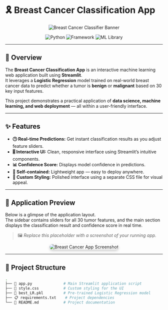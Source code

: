 
# 🎗️ Breast Cancer Classification App

<div align="center">
  <img src="https://placehold.co/800x200/F0F2F6/333333?text=Breast+Cancer+Classifier&font=inter" alt="Breast Cancer Classifier Banner">
</div>

<p align="center">
  <img alt="Python" src="https://img.shields.io/badge/Python-3.8%2B-blue.svg?style=for-the-badge&logo=python">
  <img alt="Framework" src="https://img.shields.io/badge/Streamlit-1.30.0-ff4b4b.svg?style=for-the-badge&logo=streamlit">
  <img alt="ML Library" src="https://img.shields.io/badge/scikit--learn-1.4.2-f7931e.svg?style=for-the-badge&logo=scikit-learn">
</p>

---

## 🧠 Overview
The **Breast Cancer Classification App** is an interactive machine learning web application built using **Streamlit**.  
It leverages a **Logistic Regression** model trained on real-world breast cancer data to predict whether a tumor is **benign** or **malignant** based on 30 key input features.

This project demonstrates a practical application of **data science, machine learning, and web deployment** — all within a user-friendly interface.

---

## ✨ Features

- **🕒 Real-time Predictions:** Get instant classification results as you adjust feature sliders.  
- **🎚️ Interactive UI:** Clean, responsive interface using Streamlit’s intuitive components.  
- **📊 Confidence Score:** Displays model confidence in predictions.  
- **🧩 Self-contained:** Lightweight app — easy to deploy anywhere.  
- **🎨 Custom Styling:** Polished interface using a separate CSS file for visual appeal.

---

## 📸 Application Preview

Below is a glimpse of the application layout.  
The sidebar contains sliders for all 30 tumor features, and the main section displays the classification result and confidence score in real time.

> 🖼️ *Replace this placeholder with a screenshot of your running app.*

<div align="center">
  <img src="https://placehold.co/800x500/ffffff/333333?text=App+Screenshot+Here&font=inter" alt="Breast Cancer App Screenshot" style="border-radius: 10px; box-shadow: 0 4px 8px rgba(0,0,0,0.2);">
</div>

---

## 📂 Project Structure

```bash
.
├── 📄 app.py              # Main Streamlit application script
├── 🎨 style.css           # Custom styling for the UI
├── 🧠 best_LR.pkl         # Pre-trained Logistic Regression model
├── 📋 requirements.txt    # Project dependencies
└── 📖 README.md           # Project documentation
